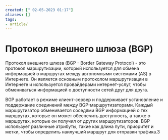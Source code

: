 ```yaml
---
created: [" 02-05-2023 01:17"]
aliases: []
tags:
- article/
---
```


# Протокол внешнего шлюза (BGP)

Протокол внешнего шлюза (BGP - Border Gateway Protocol) - это протокол маршрутизации, который используется для обмена информацией о маршрутах между автономными системами (AS) в Интернете. Он является основным протоколом маршрутизации в Интернете и используется провайдерами интернет-услуг, чтобы обмениваться информацией о доступности сетей друг для друга.

BGP работает в режиме клиент-сервер и поддерживает установление и поддержание соединений между BGP-маршрутизаторами. Каждый маршрутизатор обменивается соседями BGP информацией о тех маршрутах, которые он может обеспечить доступность, а также о маршрутах, которые он получил от других маршрутизаторов. BGP использует различные атрибуты, такие как длина пути, приоритет и метки, чтобы определить наилучший маршрут для отправки трафика.З
